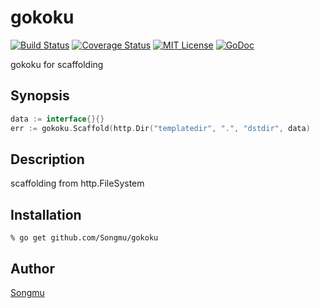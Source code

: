 gokoku
=======

[![Build Status](https://travis-ci.org/Songmu/gokoku.png?branch=master)][travis]
[![Coverage Status](https://coveralls.io/repos/Songmu/gokoku/badge.png?branch=master)][coveralls]
[![MIT License](http://img.shields.io/badge/license-MIT-blue.svg?style=flat-square)][license]
[![GoDoc](https://godoc.org/github.com/Songmu/gokoku?status.svg)][godoc]

[travis]: https://travis-ci.org/Songmu/gokoku
[coveralls]: https://coveralls.io/r/Songmu/gokoku?branch=master
[license]: https://github.com/Songmu/gokoku/blob/master/LICENSE
[godoc]: https://godoc.org/github.com/Songmu/gokoku

gokoku for scaffolding

## Synopsis

```go
data := interface{}{}
err := gokoku.Scaffold(http.Dir("templatedir", ".", "dstdir", data)
```

## Description

scaffolding from http.FileSystem

## Installation

```console
% go get github.com/Songmu/gokoku
```

## Author

[Songmu](https://github.com/Songmu)
